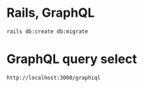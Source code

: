 # Rails, GraphQL

```
rails db:create db:migrate
```

# GraphQL query select
```
http://localhost:3000/graphiql
```

